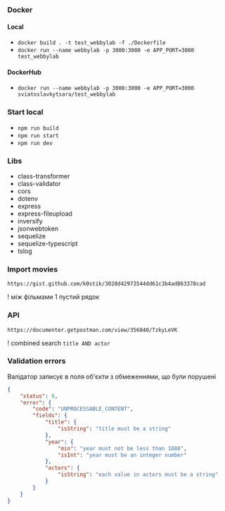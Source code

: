### Docker

#### Local

- `docker build . -t test_webbylab -f ./Dockerfile`
- `docker run --name webbylab -p 3000:3000 -e APP_PORT=3000 test_webbylab`

#### DockerHub

- `docker run --name webbylab -p 3000:3000 -e APP_PORT=3000 sviatoslavkytsara/test_webbylab`

### Start local

- `npm run build`
- `npm run start`
- `npm run dev`

### Libs

- class-transformer
- class-validator
- cors
- dotenv
- express
- express-fileupload
- inversify
- jsonwebtoken
- sequelize
- sequelize-typescript
- tslog

### Import movies
`https://gist.github.com/k0stik/3028d42973544dd61c3b4ad863378cad`

! між фільмами 1 пустий рядок

### API
`https://documenter.getpostman.com/view/356840/TzkyLeVK`

! combined search `title AND actor` 

### Validation errors
Валідатор записує в поля об'єкти з обмеженнями, що були порушені
```json
{
    "status": 0,
    "error": {
        "code": "UNPROCESSABLE_CONTENT",
        "fields": {
            "title": {
                "isString": "title must be a string"
            },
            "year": {
                "min": "year must not be less than 1888",
                "isInt": "year must be an integer number"
            },
            "actors": {
                "isString": "each value in actors must be a string"
            }
        }
    }
}
```

